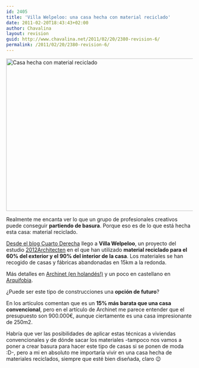 ```yaml
---
id: 2405
title: 'Villa Welpeloo: una casa hecha con material reciclado'
date: 2011-02-20T18:43:43+02:00
author: Chavalina
layout: revision
guid: http://www.chavalina.net/2011/02/20/2380-revision-6/
permalink: /2011/02/20/2380-revision-6/
---
```

<img class="aligncenter size-full wp-image-2399" title="casareciclada" src="http://www.chavalina.net/imagenes/2011/02/casareciclada.jpg" alt="Casa hecha con material reciclado" width="537" height="411" srcset="http://www.chavalina.net/imagenes/2011/02/casareciclada.jpg 537w, http://www.chavalina.net/imagenes/2011/02/casareciclada-300x229.jpg 300w, http://www.chavalina.net/imagenes/2011/02/casareciclada-500x382.jpg 500w" sizes="(max-width: 537px) 100vw, 537px" />

Realmente me encanta ver lo que un grupo de profesionales creativos puede conseguir **partiendo de basura**. Porque eso es de lo que está hecha esta casa: material reciclado.

<a href="http://www.cuartoderecha.com/5002/" target="_blank">Desde el blog Cuarto Derecha</a> llego a **Villa Welpeloo**, un proyecto del estudio <a href="http://www.2012architecten.nl/#/English,Villa%20Welpeloo" target="_blank">2012Architecten</a> en el que han utilizado **material reciclado para el 60% del exterior y el 90% del interior de la casa**. Los materiales se han recogido de casas y fábricas abandonadas en 15km a la redonda.

Más detalles en <a href="http://www.archined.nl/reportages/wederopbouw-nieuwe-stijl/" target="_blank">Archinet (en holandés!)</a> y un poco en castellano en <a href="http://arquifobia.blogspot.com/2010/10/villa-welpeloo-2012architecten.html" target="_blank">Arquifobia</a>.

¿Puede ser este tipo de construcciones una **opción de futuro**?

En los artículos comentan que es un **15% más barata que una casa convencional**, pero en el artículo de Archinet me parece entender que el presupuesto son 900.000€, aunque ciertamente es una casa impresionante de 250m2.

Habría que ver las posibilidades de aplicar estas técnicas a viviendas convencionales y de dónde sacar los materiales -tampoco nos vamos a poner a crear basura para hacer este tipo de casas si se ponen de moda :D-, pero a mi en absoluto me importaría vivir en una casa hecha de materiales reciclados, siempre que esté bien diseñada, claro 😉